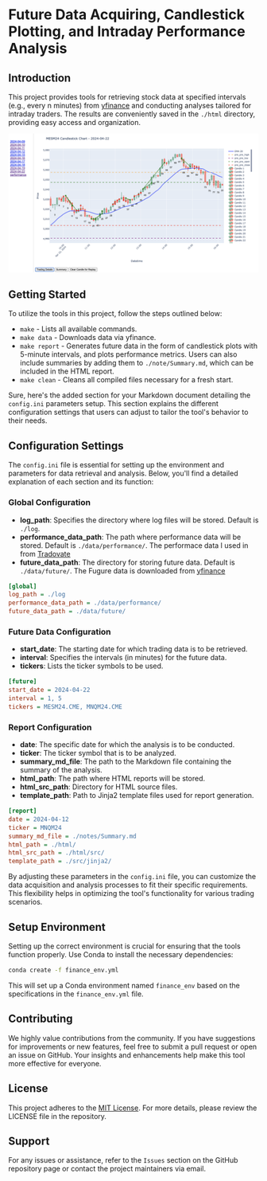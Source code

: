 # Future Data Acquiring, Candlestick Plotting, and Intraday Performance Analysis

## Introduction
This project provides tools for retrieving stock data at specified intervals (e.g., every n minutes) from [yfinance](https://pypi.org/project/yfinance/) and conducting analyses tailored for intraday traders. The results are conveniently saved in the `./html` directory, providing easy access and organization.

![Screenshot](./img/sample.png)

## Getting Started
To utilize the tools in this project, follow the steps outlined below:

- `make` - Lists all available commands.
- `make data` - Downloads data via yfinance.
- `make report` - Generates future data in the form of candlestick plots with 5-minute intervals, and plots performance metrics. Users can also include summaries by adding them to `./note/Summary.md`, which can be included in the HTML report.
- `make clean` - Cleans all compiled files necessary for a fresh start.

Sure, here's the added section for your Markdown document detailing the `config.ini` parameters setup. This section explains the different configuration settings that users can adjust to tailor the tool's behavior to their needs.


## Configuration Settings

The `config.ini` file is essential for setting up the environment and parameters for data retrieval and analysis. Below, you'll find a detailed explanation of each section and its function:

### Global Configuration

- **log_path**: Specifies the directory where log files will be stored. Default is `./log`.
- **performance_data_path**: The path where performance data will be stored. Default is `./data/performance/`. The performace data I used in from [Tradovate](https://www.tradovate.com/)
- **future_data_path**: The directory for storing future data. Default is `./data/future/`. The Fugure data is downloaded from [yfinance](https://pypi.org/project/yfinance/)

```ini
[global]
log_path = ./log
performance_data_path = ./data/performance/
future_data_path = ./data/future/
```

### Future Data Configuration

- **start_date**: The starting date for which trading data is to be retrieved.
- **interval**: Specifies the intervals (in minutes) for the future data.
- **tickers**: Lists the ticker symbols to be used.

```ini
[future]
start_date = 2024-04-22
interval = 1, 5
tickers = MESM24.CME, MNQM24.CME
```

### Report Configuration

- **date**: The specific date for which the analysis is to be conducted.
- **ticker**: The ticker symbol that is to be analyzed.
- **summary_md_file**: The path to the Markdown file containing the summary of the analysis.
- **html_path**: The path where HTML reports will be stored.
- **html_src_path**: Directory for HTML source files.
- **template_path**: Path to Jinja2 template files used for report generation.

```ini
[report]
date = 2024-04-12
ticker = MNQM24
summary_md_file = ./notes/Summary.md
html_path = ./html/
html_src_path = ./html/src/
template_path = ./src/jinja2/
```

By adjusting these parameters in the `config.ini` file, you can customize the data acquisition and analysis processes to fit their specific requirements. This flexibility helps in optimizing the tool's functionality for various trading scenarios.


## Setup Environment
Setting up the correct environment is crucial for ensuring that the tools function properly. Use Conda to install the necessary dependencies:

```bash
conda create -f finance_env.yml
```

This will set up a Conda environment named `finance_env` based on the specifications in the `finance_env.yml` file.

## Contributing
We highly value contributions from the community. If you have suggestions for improvements or new features, feel free to submit a pull request or open an issue on GitHub. Your insights and enhancements help make this tool more effective for everyone.

## License
This project adheres to the [MIT License](LICENSE). For more details, please review the LICENSE file in the repository.

## Support
For any issues or assistance, refer to the `Issues` section on the GitHub repository page or contact the project maintainers via email.


